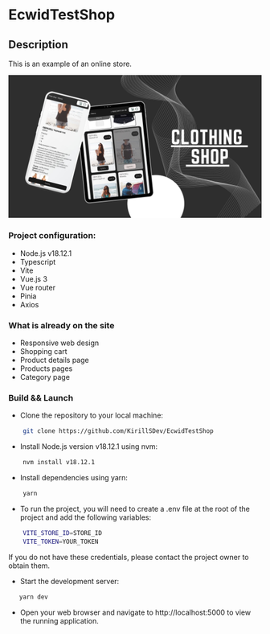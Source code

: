 # EcwidTestShop

## Description

This is an example of an online store.

![Image alt](https://github.com/kirillsdev/EcwidTestShop/raw/develop/public/image.jpg)

### Project configuration:

- Node.js v18.12.1
- Typescript
- Vite
- Vue.js 3
- Vue router
- Pinia
- Axios

### What is already on the site

<ul>
<li>Responsive web design</li>
<li>Shopping cart</li>
<li>Product details page</li>
<li>Products pages</li>
<li>Category page</li>
</ul>

### Build && Launch

- Clone the repository to your local machine:

```bash
    git clone https://github.com/KirillSDev/EcwidTestShop
```

- Install Node.js version v18.12.1 using nvm:

```bash
    nvm install v18.12.1
```

- Install dependencies using yarn:

```bash
    yarn
```

- To run the project, you will need to create a .env file at the root of the project and add the following variables:

```bash
    VITE_STORE_ID=STORE_ID
    VITE_TOKEN=YOUR_TOKEN
```

If you do not have these credentials, please contact the project owner to obtain them.

- Start the development server:

```bash
   yarn dev
```

- Open your web browser and navigate to http://localhost:5000 to view the running application.
